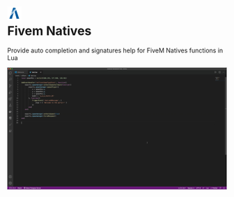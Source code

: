 <img align="left" width="32" height="32" src="images/icon.png"/>

# Fivem Natives

Provide auto completion and signatures help for FiveM Natives functions in Lua

![Feature preview](images/autocomplete.gif)
